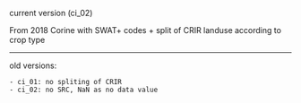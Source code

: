 current version (ci_02)

From 2018 Corine with SWAT+ codes + split of CRIR landuse according to crop type

___________

old versions:

	- ci_01: no spliting of CRIR
	- ci_02: no SRC, NaN as no data value